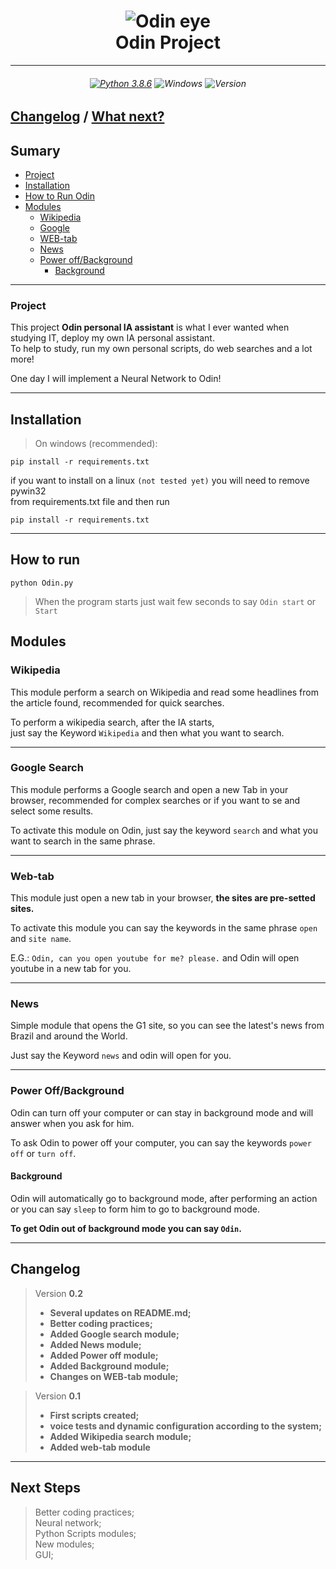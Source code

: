 <h1 align="center">
  <img src="https://i.imgur.com/llPBScF.png" alt="Odin eye">
  <br>
  Odin Project
</h1>

---

<h6 align="center">

[![Python 3.8.6](https://img.shields.io/badge/python-3.8.6-brightgreen)](https://www.python.org/downloads/release/python-373/)
![Windows](https://img.shields.io/badge/plataform-Windows-blue)
![Version](https://img.shields.io/badge/version-0.2-red)

</h6>

## [Changelog](#changelog) / [What next?](#next-steps)

## Sumary

- [Project](#project)
- [Installation](#Installation)
- [How to Run Odin](#how-to-run)
- [Modules](#modules)
    - [Wikipedia](#wikipedia)
    - [Google](#google-search)
    - [WEB-tab](#web-tab)
    - [News](#news)
    - [Power off/Background](#power-offbackground)
        - [Background](#background)

---
### Project

This project **Odin personal IA assistant** is what I ever wanted when studying IT, deploy my own IA personal assistant.\
To help to study, run my own personal scripts, do web searches and a lot more!

One day I will implement a Neural Network to Odin!

---
## Installation


> On windows (recommended):
```shell
pip install -r requirements.txt
```

if you want to install on a linux `(not tested yet)` you will need to remove pywin32 \
from requirements.txt file and then run 

```shell
pip install -r requirements.txt
```

---
## How to run


```shell
python Odin.py
```

> When the program starts just wait few seconds to say `Odin start` or `Start`


## Modules

### Wikipedia

This module perform a search on Wikipedia and read some headlines from the article found, recommended for quick searches.

To perform a wikipedia search, after the IA starts, \
just say the Keyword `Wikipedia` and then what you want to search.

---
### Google Search

This module performs a Google search and open a new Tab in your browser, recommended for complex searches or if you want to se and select some results.

To activate this module on Odin, just say the keyword `search` and what you want to search in the same phrase.

---
### Web-tab

This module just open a new tab in your browser, **the sites are pre-setted sites.**

To activate this module you can say the keywords in the same phrase `open` and `site name`.

E.G.: `Odin, can you open youtube for me? please.` and Odin will open youtube in a new tab for you.

---
### News

Simple module that opens the G1 site, so you can see the latest's news from Brazil and around the World.

Just say the Keyword `news` and odin will open for you.

---
### Power Off/Background

Odin can turn off your computer or can stay in background mode and will answer when you ask for him.

To ask Odin to power off your computer, you can say the keywords `power off` or `turn off`.

#### Background

Odin will automatically go to background mode, after performing an action or you can say `sleep` to form him to go to background mode.


**To get Odin out of background mode you can say `Odin`.**

---
## Changelog

> Version **0.2**
> - **Several updates on README.md;**
> - **Better coding practices;**
> - **Added Google search module;**
> - **Added News module;**
> - **Added Power off module;**
> - **Added Background module;**
> - **Changes on WEB-tab module;**

> Version **0.1**
> - **First scripts created;**
> - **voice tests and dynamic configuration according to the system;**
> - **Added Wikipedia search module;**
> - **Added web-tab module**

---
## Next Steps

> Better coding practices; \
> Neural network; \
> Python Scripts modules; \
> New modules; \
> GUI;

